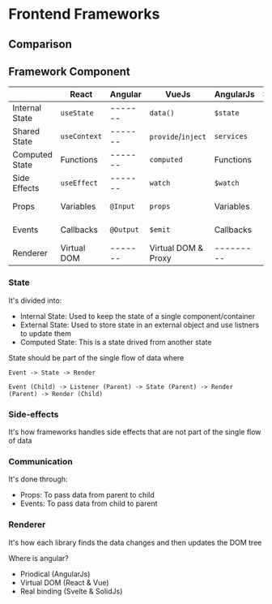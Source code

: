 # Frontend Frameworks

## Comparison

## Framework Component

|                | React        | Angular   | VueJs               | AngularJs  | SolidJs | Svelte |
| -------------- | ------------ | --------- | ------------------- | ---------- | ------- | ------ |
| Internal State | `useState`   | -------   | `data()`            | `$state`   | ------- | ------ |
| Shared State   | `useContext` | -------   | `provide`/`inject`  | `services` | ------- | ------ |
| Computed State | Functions    | -------   | `computed`          | Functions  | ------- | ------ |
| Side Effects   | `useEffect`  | -------   | `watch`             | `$watch`   | ------- | ------ |
| Props          | Variables    | `@Input`  | `props`             | Variables  | ------- | ------ |
| Events         | Callbacks    | `@Output` | `$emit`             | Callbacks  | ------- | ------ |
| Renderer       | Virtual DOM  | -------   | Virtual DOM & Proxy | ---------  | ------- | ------ |

### State

It's divided into:

- Internal State: Used to keep the state of a single component/container
- External State: Used to store state in an external object and use listners to update them
- Computed State: This is a state drived from another state

State should be part of the single flow of data where

```
Event -> State -> Render
```

```
Event (Child) -> Listener (Parent) -> State (Parent) -> Render (Parent) -> Render (Child)
```

### Side-effects

It's how frameworks handles side effects that are not part of the single flow of data

### Communication

It's done through:

- Props: To pass data from parent to child
- Events: To pass data from child to parent

### Renderer

It's how each library finds the data changes and then updates the DOM tree

Where is angular?

- Priodical (AngularJs)
- Virtual DOM (React & Vue)
- Real binding (Svelte & SolidJs)
